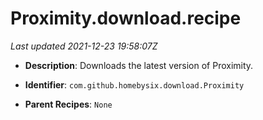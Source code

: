 # Proximity.download.recipe

_Last updated 2021-12-23 19:58:07Z_

- **Description**: Downloads the latest version of Proximity.

- **Identifier**: `com.github.homebysix.download.Proximity`

- **Parent Recipes**: `None`